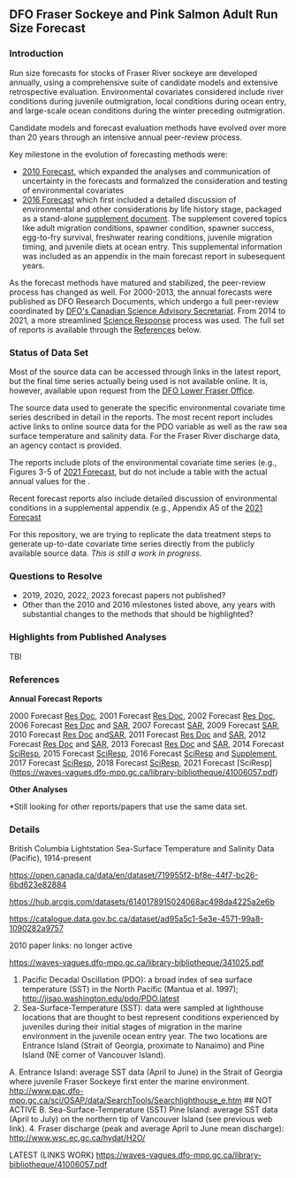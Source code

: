 ## DFO Fraser Sockeye and Pink Salmon Adult Run Size Forecast

### Introduction

Run size forecasts for stocks of Fraser River sockeye are developed annually, using a comprehensive suite of candidate models and extensive retrospective evaluation. Environmental covariates considered include river conditions during juvenile outmigration, local conditions during ocean entry, and large-scale ocean conditions during the winter preceding outmigration.

Candidate models and forecast evaluation methods have evolved over more than 20 years through an intensive annual peer-review process.

Key milestone in the evolution of forecasting methods were: 

* [2010 Forecast](https://waves-vagues.dfo-mpo.gc.ca/library-bibliotheque/341025.pdf), which expanded the analyses and communication of uncertainty in the forecasts and formalized the consideration and testing of environmental covariates
* [2016 Forecast](https://waves-vagues.dfo-mpo.gc.ca/library-bibliotheque/365999.pdf) which first included a detailed discussion of environmental and other considerations by life history stage, packaged as a stand-alone [supplement document](https://waves-vagues.dfo-mpo.gc.ca/library-bibliotheque/4062254x.pdf). The supplement covered topics like adult migration conditions, spawner condition, spawner success, egg-to-fry survival, freshwater rearing conditions, juvenile migration timing, and juvenile diets at ocean entry. This supplemental information was included as an appendix in the main forecast report in subesequent years.

As the forecast methods have matured and stabilized, the peer-review process has changed as well. For 2000-2013, the annual forecasts were published as DFO Research Documents, which undergo a full peer-review coordinated by [DFO's Canadian Science Advisory Secretariat](https://www.dfo-mpo.gc.ca/csas-sccs/process-processus/srp-prs-eng.htm). From 2014 to 2021, a more streamlined [Science Response](https://www.dfo-mpo.gc.ca/csas-sccs/process-processus/srp-prs-eng.htm) process was used. The full set of reports is available through the [References](#References) below.



### Status of Data Set

Most of the source data can be accessed through links in the latest report, but the final time series actually being used is not available online. 
It is, however, available upon request from the [DFO Lower Fraser Office](https://www.dfo-mpo.gc.ca/contact/regions/pacific-pacifique-eng.html#Delta). 

The source data used to generate the specific environmental covariate time series described in detail in the reports. The most recent report includes active links to online source data for the PDO variable as well as the raw sea surface temperature and salinity data. For the Fraser River discharge data, an agency contact is provided.  

The reports include plots of the environmental covariate time series (e.g., Figures 3-5 of [2021 Forecast](https://waves-vagues.dfo-mpo.gc.ca/library-bibliotheque/41006057.pdf), but do not include a table with the actual annual values for the .

Recent forecast reports also include detailed discussion of environmental conditions in a supplemental appendix (e.g., Appendix A5 of the [2021 Forecast](https://waves-vagues.dfo-mpo.gc.ca/library-bibliotheque/41006057.pdf)

For this repository, we are trying to replicate the data treatment steps to generate up-to-date covariate time series directly from the publicly available source data. *This is still a work in progress*.


### Questions to Resolve

* 2019, 2020, 2022, 2023 forecast papers not published?
* Other than the 2010 and 2016 milestones listed above, any years with substantial changes to the methods that should be highlighted?



### Highlights from Published Analyses


TBI


### References

**Annual Forecast Reports**

2000 Forecast [Res Doc](https://waves-vagues.dfo-mpo.gc.ca/library-bibliotheque/249501.pdf), 
2001 Forecast [Res Doc](https://waves-vagues.dfo-mpo.gc.ca/library-bibliotheque/256496.pdf), 2002 Forecast [Res Doc](https://waves-vagues.dfo-mpo.gc.ca/library-bibliotheque/270590.pdf), 2006 Forecast [Res Doc](https://waves-vagues.dfo-mpo.gc.ca/library-bibliotheque/325297.pdf) and [SAR](https://waves-vagues.dfo-mpo.gc.ca/library-bibliotheque/327848.pdf), 2007 Forecast [SAR](https://waves-vagues.dfo-mpo.gc.ca/library-bibliotheque/331833.pdf),   2009 Forecast [SAR](https://waves-vagues.dfo-mpo.gc.ca/library-bibliotheque/337551.pdf), 2010 Forecast [Res Doc](https://waves-vagues.dfo-mpo.gc.ca/library-bibliotheque/341025.pdf) and[SAR](https://waves-vagues.dfo-mpo.gc.ca/library-bibliotheque/341128.pdf), 2011 Forecast [Res Doc](https://waves-vagues.dfo-mpo.gc.ca/library-bibliotheque/363080.pdf) and [SAR](https://waves-vagues.dfo-mpo.gc.ca/library-bibliotheque/346302.pdf), 2012 Forecast [Res Doc](https://waves-vagues.dfo-mpo.gc.ca/library-bibliotheque/345619.pdf) and [SAR](https://waves-vagues.dfo-mpo.gc.ca/library-bibliotheque/345682.pdf), 2013 Forecast [Res Doc](https://waves-vagues.dfo-mpo.gc.ca/library-bibliotheque/348273.pdf) and [SAR](https://waves-vagues.dfo-mpo.gc.ca/library-bibliotheque/348399.pdf), 2014 Forecast [SciResp](https://waves-vagues.dfo-mpo.gc.ca/library-bibliotheque/363637.pdf), 2015 Forecast [SciResp](https://waves-vagues.dfo-mpo.gc.ca/library-bibliotheque/363748.pdf), 2016 Forecast [SciResp](https://waves-vagues.dfo-mpo.gc.ca/library-bibliotheque/365999.pdf) and [Supplement](https://waves-vagues.dfo-mpo.gc.ca/library-bibliotheque/4062254x.pdf), 2017 Forecast [SciResp](https://waves-vagues.dfo-mpo.gc.ca/library-bibliotheque/40624808.pdf),  2018 Forecast [SciResp](https://waves-vagues.dfo-mpo.gc.ca/library-bibliotheque/40715607.pdf), 2021 Forecast [SciResp] (https://waves-vagues.dfo-mpo.gc.ca/library-bibliotheque/41006057.pdf)


**Other Analyses**

*Still looking for other reports/papers that use the same data set.








### Details


British Columbia Lightstation Sea-Surface Temperature and Salinity Data (Pacific), 1914-present

https://open.canada.ca/data/en/dataset/719955f2-bf8e-44f7-bc26-6bd623e82884

https://hub.arcgis.com/datasets/6140178915024068ac498da4225a2e6b


https://catalogue.data.gov.bc.ca/dataset/ad95a5c1-5e3e-4571-99a8-1090282a9757



2010 paper links: no longer active

https://waves-vagues.dfo-mpo.gc.ca/library-bibliotheque/341025.pdf

1. Pacific Decadal Oscillation (PDO): a broad index of sea surface temperature (SST) in the
North Pacific (Mantua et al. 1997); http://jisao.washington.edu/pdo/PDO.latest
2. Sea-Surface-Temperature (SST): data were sampled at lighthouse locations that are
thought to best represent conditions experienced by juveniles during their initial stages of
migration in the marine environment in the juvenile ocean entry year. The two locations are
Entrance Island (Strait of Georgia, proximate to Nanaimo) and Pine Island (NE corner of
Vancouver Island).

A. Entrance Island: average SST data (April to June) in the Strait of Georgia where
juvenile Fraser Sockeye first enter the marine environment.
http://www.pac.dfo-mpo.gc.ca/sci/OSAP/data/SearchTools/Searchlighthouse_e.htm   ## NOT ACTIVE
B. Sea-Surface-Temperature (SST) Pine Island: average SST data (April to July) on
the northern tip of Vancouver Island (see previous web link).
4. Fraser discharge (peak and average April to June mean discharge):
http://www.wsc.ec.gc.ca/hydat/H2O/


LATEST (LINKS WORK)
https://waves-vagues.dfo-mpo.gc.ca/library-bibliotheque/41006057.pdf

